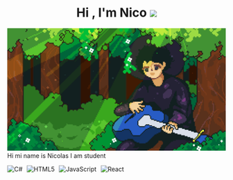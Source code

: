 <h1 align="center"><b>Hi , I'm  Nico </b><img src="https://media.giphy.com/media/hvRJCLFzcasrR4ia7z/giphy.gif" width="35"></h1>
<img src="Banner1920x1080.gif" 
<p>Hi mi name is Nicolas I am student </p>



<div style="display: flex; gap: 10px; align-items: center;">
    <img src="https://img.shields.io/badge/c%23-%23239120.svg?style=for-the-badge&logo=csharp&logoColor=white" alt="C#">
    <img src="https://img.shields.io/badge/html5-%23E34F26.svg?style=for-the-badge&logo=html5&logoColor=white" alt="HTML5">
    <img src="https://img.shields.io/badge/javascript-%23323330.svg?style=for-the-badge&logo=javascript&logoColor=%23F7DF1E" alt="JavaScript">
    <img src="https://img.shields.io/badge/react-%2320232a.svg?style=for-the-badge&logo=react&logoColor=%2361DAFB" alt="React">
</div>
